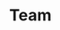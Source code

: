 ---
title: Team
id: team
bgImage: "img/meetup.jpg"
description: "Skyworkz has an awesome team of skilled developers and engineers."
menu:
  main:
    title: "how to use menus in templates"
    weight: 30
  footer:
    title: "bla"
---